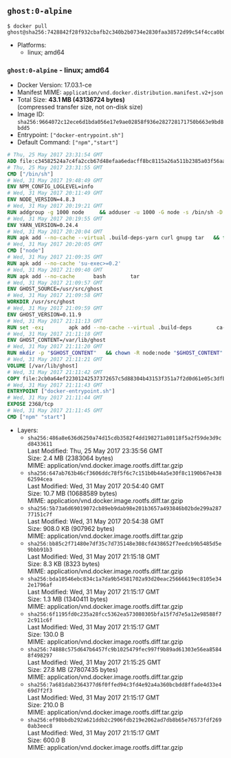 ## `ghost:0-alpine`

```console
$ docker pull ghost@sha256:7428842f28f932cbafb2c340b2b0734e2830faa38572d99c54f4cca0b053fe7b
```

-	Platforms:
	-	linux; amd64

### `ghost:0-alpine` - linux; amd64

-	Docker Version: 17.03.1-ce
-	Manifest MIME: `application/vnd.docker.distribution.manifest.v2+json`
-	Total Size: **43.1 MB (43136724 bytes)**  
	(compressed transfer size, not on-disk size)
-	Image ID: `sha256:9664072c12ece6d1bda056e17e9ae02858f936e282728171750b663e9bd8bdd5`
-	Entrypoint: `["docker-entrypoint.sh"]`
-	Default Command: `["npm","start"]`

```dockerfile
# Thu, 25 May 2017 23:31:54 GMT
ADD file:c34582524a7c4fa2ccb67d48efaa6edacff8bc8115a26a511b2385a03f56aa8e in / 
# Thu, 25 May 2017 23:31:55 GMT
CMD ["/bin/sh"]
# Wed, 31 May 2017 19:48:49 GMT
ENV NPM_CONFIG_LOGLEVEL=info
# Wed, 31 May 2017 20:11:49 GMT
ENV NODE_VERSION=4.8.3
# Wed, 31 May 2017 20:19:21 GMT
RUN addgroup -g 1000 node     && adduser -u 1000 -G node -s /bin/sh -D node     && apk add --no-cache         libstdc++     && apk add --no-cache --virtual .build-deps         binutils-gold         curl         g++         gcc         gnupg         libgcc         linux-headers         make         python   && for key in     9554F04D7259F04124DE6B476D5A82AC7E37093B     94AE36675C464D64BAFA68DD7434390BDBE9B9C5     FD3A5288F042B6850C66B31F09FE44734EB7990E     71DCFD284A79C3B38668286BC97EC7A07EDE3FC1     DD8F2338BAE7501E3DD5AC78C273792F7D83545D     B9AE9905FFD7803F25714661B63B535A4C206CA9     C4F0DFFF4E8C1A8236409D08E73BC641CC11F4C8     56730D5401028683275BD23C23EFEFE93C4CFFFE   ; do     gpg --keyserver pgp.mit.edu --recv-keys "$key" ||     gpg --keyserver keyserver.pgp.com --recv-keys "$key" ||     gpg --keyserver ha.pool.sks-keyservers.net --recv-keys "$key" ;   done     && curl -SLO "https://nodejs.org/dist/v$NODE_VERSION/node-v$NODE_VERSION.tar.xz"     && curl -SLO --compressed "https://nodejs.org/dist/v$NODE_VERSION/SHASUMS256.txt.asc"     && gpg --batch --decrypt --output SHASUMS256.txt SHASUMS256.txt.asc     && grep " node-v$NODE_VERSION.tar.xz\$" SHASUMS256.txt | sha256sum -c -     && tar -xf "node-v$NODE_VERSION.tar.xz"     && cd "node-v$NODE_VERSION"     && ./configure     && make -j$(getconf _NPROCESSORS_ONLN)     && make install     && apk del .build-deps     && cd ..     && rm -Rf "node-v$NODE_VERSION"     && rm "node-v$NODE_VERSION.tar.xz" SHASUMS256.txt.asc SHASUMS256.txt
# Wed, 31 May 2017 20:19:55 GMT
ENV YARN_VERSION=0.24.4
# Wed, 31 May 2017 20:20:04 GMT
RUN apk add --no-cache --virtual .build-deps-yarn curl gnupg tar   && for key in     6A010C5166006599AA17F08146C2130DFD2497F5   ; do     gpg --keyserver pgp.mit.edu --recv-keys "$key" ||     gpg --keyserver keyserver.pgp.com --recv-keys "$key" ||     gpg --keyserver ha.pool.sks-keyservers.net --recv-keys "$key" ;   done   && curl -fSLO --compressed "https://yarnpkg.com/downloads/$YARN_VERSION/yarn-v$YARN_VERSION.tar.gz"   && curl -fSLO --compressed "https://yarnpkg.com/downloads/$YARN_VERSION/yarn-v$YARN_VERSION.tar.gz.asc"   && gpg --batch --verify yarn-v$YARN_VERSION.tar.gz.asc yarn-v$YARN_VERSION.tar.gz   && mkdir -p /opt/yarn   && tar -xzf yarn-v$YARN_VERSION.tar.gz -C /opt/yarn --strip-components=1   && ln -s /opt/yarn/bin/yarn /usr/local/bin/yarn   && ln -s /opt/yarn/bin/yarn /usr/local/bin/yarnpkg   && rm yarn-v$YARN_VERSION.tar.gz.asc yarn-v$YARN_VERSION.tar.gz   && apk del .build-deps-yarn
# Wed, 31 May 2017 20:20:05 GMT
CMD ["node"]
# Wed, 31 May 2017 21:09:35 GMT
RUN apk add --no-cache 'su-exec>=0.2'
# Wed, 31 May 2017 21:09:40 GMT
RUN apk add --no-cache 		bash 		tar
# Wed, 31 May 2017 21:09:57 GMT
ENV GHOST_SOURCE=/usr/src/ghost
# Wed, 31 May 2017 21:09:58 GMT
WORKDIR /usr/src/ghost
# Wed, 31 May 2017 21:09:59 GMT
ENV GHOST_VERSION=0.11.9
# Wed, 31 May 2017 21:11:13 GMT
RUN set -ex; 		apk add --no-cache --virtual .build-deps 		ca-certificates 		gcc 		make 		openssl 		python 		unzip 	; 		wget -O ghost.zip "https://github.com/TryGhost/Ghost/releases/download/${GHOST_VERSION}/Ghost-${GHOST_VERSION}.zip"; 	unzip ghost.zip; 		npm install --production; 		apk del .build-deps; 		rm ghost.zip; 	npm cache clean; 	rm -rf /tmp/npm*
# Wed, 31 May 2017 21:11:18 GMT
ENV GHOST_CONTENT=/var/lib/ghost
# Wed, 31 May 2017 21:11:20 GMT
RUN mkdir -p "$GHOST_CONTENT" 	&& chown -R node:node "$GHOST_CONTENT" 	&& ln -s "$GHOST_CONTENT/config.js" "$GHOST_SOURCE/config.js"
# Wed, 31 May 2017 21:11:21 GMT
VOLUME [/var/lib/ghost]
# Wed, 31 May 2017 21:11:42 GMT
COPY file:2cb0a64ef22301242537372657c5d88304b43153f351a7f2d0d61e05c3dfb29a in /usr/local/bin/ 
# Wed, 31 May 2017 21:11:43 GMT
ENTRYPOINT ["docker-entrypoint.sh"]
# Wed, 31 May 2017 21:11:44 GMT
EXPOSE 2368/tcp
# Wed, 31 May 2017 21:11:45 GMT
CMD ["npm" "start"]
```

-	Layers:
	-	`sha256:486a8e636d6250a74d15cdb3582f4dd198271a80118f5a2f59de3d9cd8433611`  
		Last Modified: Thu, 25 May 2017 23:35:56 GMT  
		Size: 2.4 MB (2383064 bytes)  
		MIME: application/vnd.docker.image.rootfs.diff.tar.gzip
	-	`sha256:647ab763b46cf3606ddc78f5f6c7c151b0b44a5e30f8c1190b67e43862594cea`  
		Last Modified: Wed, 31 May 2017 20:54:40 GMT  
		Size: 10.7 MB (10688589 bytes)  
		MIME: application/vnd.docker.image.rootfs.diff.tar.gzip
	-	`sha256:5b73a6d69019072cb89eb9dab98e201b3657a493846b02bde299a28777151c7f`  
		Last Modified: Wed, 31 May 2017 20:54:38 GMT  
		Size: 908.0 KB (907962 bytes)  
		MIME: application/vnd.docker.image.rootfs.diff.tar.gzip
	-	`sha256:bb85c2f71480e7df35c7d735148e308cfd438652f7eedcb9b5485d5e9bbb91b3`  
		Last Modified: Wed, 31 May 2017 21:15:18 GMT  
		Size: 8.3 KB (8323 bytes)  
		MIME: application/vnd.docker.image.rootfs.diff.tar.gzip
	-	`sha256:bda10546ebc834c1a7da9b54581702a93d20eac25666619ec8105e342e1796af`  
		Last Modified: Wed, 31 May 2017 21:15:17 GMT  
		Size: 1.3 MB (1340411 bytes)  
		MIME: application/vnd.docker.image.rootfs.diff.tar.gzip
	-	`sha256:6f1195fd0c235a28fcc5362ea573080305bfa15f7d7e5a12e98588f72c911c6f`  
		Last Modified: Wed, 31 May 2017 21:15:17 GMT  
		Size: 130.0 B  
		MIME: application/vnd.docker.image.rootfs.diff.tar.gzip
	-	`sha256:74888c575d647b6457fc9b1025479fec997f9b89ad61303e56ea85848f498297`  
		Last Modified: Wed, 31 May 2017 21:15:25 GMT  
		Size: 27.8 MB (27807435 bytes)  
		MIME: application/vnd.docker.image.rootfs.diff.tar.gzip
	-	`sha256:7a681dab2364377d6f0ffed94c3fd4e92a4a360bcbdd8ffade4d33e469d7f2f3`  
		Last Modified: Wed, 31 May 2017 21:15:17 GMT  
		Size: 210.0 B  
		MIME: application/vnd.docker.image.rootfs.diff.tar.gzip
	-	`sha256:ef98bbdb292a621ddb2c2906fdb219e2062ad7db8b65e76573fdf2690ab3eec8`  
		Last Modified: Wed, 31 May 2017 21:15:17 GMT  
		Size: 600.0 B  
		MIME: application/vnd.docker.image.rootfs.diff.tar.gzip
